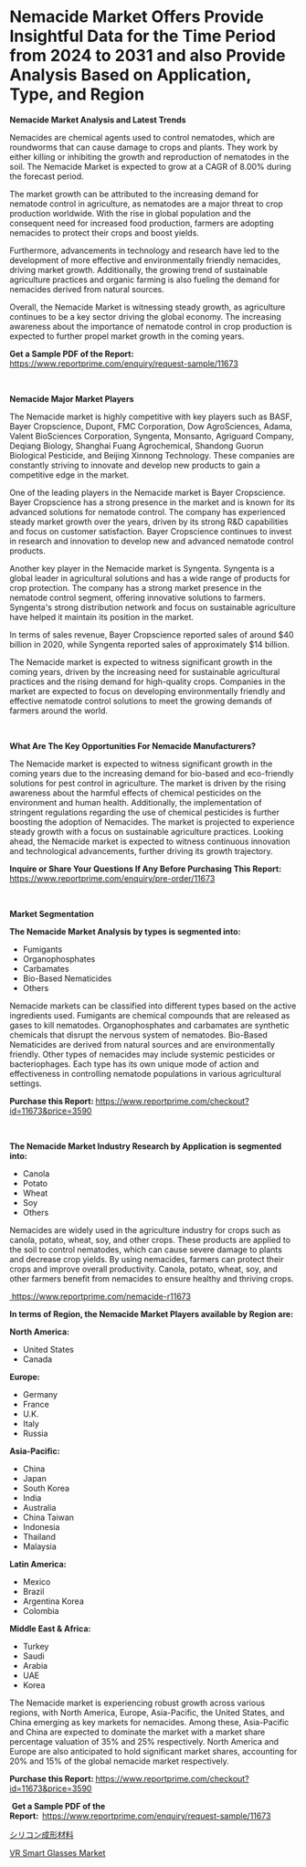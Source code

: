 <p><h1>Nemacide Market Offers Provide Insightful Data for the Time Period from 2024 to 2031 and also Provide Analysis Based on Application, Type, and Region</h1></p><p><strong>Nemacide Market Analysis and Latest Trends</strong></p>
<p><p>Nemacides are chemical agents used to control nematodes, which are roundworms that can cause damage to crops and plants. They work by either killing or inhibiting the growth and reproduction of nematodes in the soil. The Nemacide Market is expected to grow at a CAGR of 8.00% during the forecast period.</p><p>The market growth can be attributed to the increasing demand for nematode control in agriculture, as nematodes are a major threat to crop production worldwide. With the rise in global population and the consequent need for increased food production, farmers are adopting nemacides to protect their crops and boost yields.</p><p>Furthermore, advancements in technology and research have led to the development of more effective and environmentally friendly nemacides, driving market growth. Additionally, the growing trend of sustainable agriculture practices and organic farming is also fueling the demand for nemacides derived from natural sources.</p><p>Overall, the Nemacide Market is witnessing steady growth, as agriculture continues to be a key sector driving the global economy. The increasing awareness about the importance of nematode control in crop production is expected to further propel market growth in the coming years.</p></p>
<p><strong>Get a Sample PDF of the Report:&nbsp;</strong> <a href="https://www.reportprime.com/enquiry/request-sample/11673">https://www.reportprime.com/enquiry/request-sample/11673</a></p>
<p>&nbsp;</p>
<p><strong>Nemacide Major Market Players</strong></p>
<p><p>The Nemacide market is highly competitive with key players such as BASF, Bayer Cropscience, Dupont, FMC Corporation, Dow AgroSciences, Adama, Valent BioSciences Corporation, Syngenta, Monsanto, Agriguard Company, Deqiang Biology, Shanghai Fuang Agrochemical, Shandong Guorun Biological Pesticide, and Beijing Xinnong Technology. These companies are constantly striving to innovate and develop new products to gain a competitive edge in the market.</p><p>One of the leading players in the Nemacide market is Bayer Cropscience. Bayer Cropscience has a strong presence in the market and is known for its advanced solutions for nematode control. The company has experienced steady market growth over the years, driven by its strong R&D capabilities and focus on customer satisfaction. Bayer Cropscience continues to invest in research and innovation to develop new and advanced nematode control products.</p><p>Another key player in the Nemacide market is Syngenta. Syngenta is a global leader in agricultural solutions and has a wide range of products for crop protection. The company has a strong market presence in the nematode control segment, offering innovative solutions to farmers. Syngenta's strong distribution network and focus on sustainable agriculture have helped it maintain its position in the market.</p><p>In terms of sales revenue, Bayer Cropscience reported sales of around $40 billion in 2020, while Syngenta reported sales of approximately $14 billion.</p><p>The Nemacide market is expected to witness significant growth in the coming years, driven by the increasing need for sustainable agricultural practices and the rising demand for high-quality crops. Companies in the market are expected to focus on developing environmentally friendly and effective nematode control solutions to meet the growing demands of farmers around the world.</p></p>
<p>&nbsp;</p>
<p><strong>What Are The Key Opportunities For Nemacide Manufacturers?</strong></p>
<p><p>The Nemacide market is expected to witness significant growth in the coming years due to the increasing demand for bio-based and eco-friendly solutions for pest control in agriculture. The market is driven by the rising awareness about the harmful effects of chemical pesticides on the environment and human health. Additionally, the implementation of stringent regulations regarding the use of chemical pesticides is further boosting the adoption of Nemacides. The market is projected to experience steady growth with a focus on sustainable agriculture practices. Looking ahead, the Nemacide market is expected to witness continuous innovation and technological advancements, further driving its growth trajectory.</p></p>
<p><strong>Inquire or Share Your Questions If Any Before Purchasing This Report:</strong> <a href="https://www.reportprime.com/enquiry/pre-order/11673">https://www.reportprime.com/enquiry/pre-order/11673</a></p>
<p>&nbsp;</p>
<p><strong>Market Segmentation</strong></p>
<p><strong>The Nemacide Market Analysis by types is segmented into:</strong></p>
<p><ul><li>Fumigants</li><li>Organophosphates</li><li>Carbamates</li><li>Bio-Based Nematicides</li><li>Others</li></ul></p>
<p><p>Nemacide markets can be classified into different types based on the active ingredients used. Fumigants are chemical compounds that are released as gases to kill nematodes. Organophosphates and carbamates are synthetic chemicals that disrupt the nervous system of nematodes. Bio-Based Nematicides are derived from natural sources and are environmentally friendly. Other types of nemacides may include systemic pesticides or bacteriophages. Each type has its own unique mode of action and effectiveness in controlling nematode populations in various agricultural settings.</p></p>
<p><strong>Purchase this Report:&nbsp;</strong><a href="https://www.reportprime.com/checkout?id=11673&price=3590">https://www.reportprime.com/checkout?id=11673&price=3590</a></p>
<p>&nbsp;</p>
<p><strong>The Nemacide Market Industry Research by Application is segmented into:</strong></p>
<p><ul><li>Canola</li><li>Potato</li><li>Wheat</li><li>Soy</li><li>Others</li></ul></p>
<p><p>Nemacides are widely used in the agriculture industry for crops such as canola, potato, wheat, soy, and other crops. These products are applied to the soil to control nematodes, which can cause severe damage to plants and decrease crop yields. By using nemacides, farmers can protect their crops and improve overall productivity. Canola, potato, wheat, soy, and other farmers benefit from nemacides to ensure healthy and thriving crops.</p></p>
<p><a href="https://www.reportprime.com/nemacide-r11673">&nbsp;https://www.reportprime.com/nemacide-r11673</a></p>
<p><strong>In terms of Region, the Nemacide Market Players available by Region are:</strong></p>
<p>
    <p> <strong> North America: </strong>
        <ul>
            <li>United States</li>
            <li>Canada</li>
        </ul>
        </p> 
    <p> <strong> Europe: </strong>
        <ul>
            <li>Germany</li>
            <li>France</li>
            <li>U.K.</li>
            <li>Italy</li>
            <li>Russia</li>
        </ul>
        </p> 
    <p> <strong> Asia-Pacific: </strong>
        <ul>
            <li>China</li>
            <li>Japan</li>
            <li>South Korea</li>
            <li>India</li>
            <li>Australia</li>
            <li>China Taiwan</li>
            <li>Indonesia</li>
            <li>Thailand</li>
            <li>Malaysia</li>
        </ul>
        </p> 
    <p> <strong> Latin America: </strong>
        <ul>
            <li>Mexico</li>
            <li>Brazil</li>
            <li>Argentina Korea</li>
            <li>Colombia</li>
        </ul>
        </p> 
    <p> <strong> Middle East & Africa: </strong>
        <ul>
            <li>Turkey</li>
            <li>Saudi</li>
            <li>Arabia</li>
            <li>UAE</li>
            <li>Korea</li>
        </ul>
    </p>
    </p>
<p><p>The Nemacide market is experiencing robust growth across various regions, with North America, Europe, Asia-Pacific, the United States, and China emerging as key markets for nemacides. Among these, Asia-Pacific and China are expected to dominate the market with a market share percentage valuation of 35% and 25% respectively. North America and Europe are also anticipated to hold significant market shares, accounting for 20% and 15% of the global nemacide market respectively.</p></p>
<p><strong>Purchase this Report: </strong><a href="https://www.reportprime.com/checkout?id=11673&price=3590">https://www.reportprime.com/checkout?id=11673&price=3590</a></p>
<p>&nbsp;<strong>Get a Sample PDF of the Report:&nbsp;&nbsp;</strong><a href="https://www.reportprime.com/enquiry/request-sample/11673">https://www.reportprime.com/enquiry/request-sample/11673</a></p>
<p><strong></strong></p>
<p><p><a href="https://github.com/KaliMetz2023/Market-Research-Report-List-1/blob/main/148885869377.md">シリコン成形材料</a></p><p><a href="https://issuu.com/reportprime-2/docs/vr-smart-glasses-market-size-2030.pptx">VR Smart Glasses Market</a></p></p>